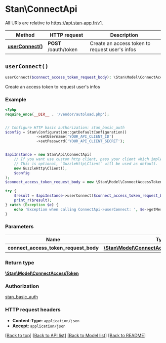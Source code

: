 # Stan\ConnectApi

All URIs are relative to https://api.stan-app.fr/v1.

Method | HTTP request | Description
------------- | ------------- | -------------
[**userConnect()**](ConnectApi.md#userConnect) | **POST** /oauth/token | Create an access token to request user&#39;s infos


## `userConnect()`

```php
userConnect($connect_access_token_request_body): \Stan\Model\ConnectAccessToken
```

Create an access token to request user's infos

### Example

```php
<?php
require_once(__DIR__ . '/vendor/autoload.php');


// Configure HTTP basic authorization: stan_basic_auth
$config = Stan\Configuration::getDefaultConfiguration()
              ->setUsername('YOUR_API_CLIENT_ID')
              ->setPassword('YOUR_API_CLIENT_SECRET');


$apiInstance = new Stan\Api\ConnectApi(
    // If you want use custom http client, pass your client which implements `GuzzleHttp\ClientInterface`.
    // This is optional, `GuzzleHttp\Client` will be used as default.
    new GuzzleHttp\Client(),
    $config
);
$connect_access_token_request_body = new \Stan\Model\ConnectAccessTokenRequestBody(); // \Stan\Model\ConnectAccessTokenRequestBody

try {
    $result = $apiInstance->userConnect($connect_access_token_request_body);
    print_r($result);
} catch (Exception $e) {
    echo 'Exception when calling ConnectApi->userConnect: ', $e->getMessage(), PHP_EOL;
}
```

### Parameters

Name | Type | Description  | Notes
------------- | ------------- | ------------- | -------------
 **connect_access_token_request_body** | [**\Stan\Model\ConnectAccessTokenRequestBody**](../Model/ConnectAccessTokenRequestBody.md)|  | [optional]

### Return type

[**\Stan\Model\ConnectAccessToken**](../Model/ConnectAccessToken.md)

### Authorization

[stan_basic_auth](../../README.md#stan_basic_auth)

### HTTP request headers

- **Content-Type**: `application/json`
- **Accept**: `application/json`

[[Back to top]](#) [[Back to API list]](../../README.md#endpoints)
[[Back to Model list]](../../README.md#models)
[[Back to README]](../../README.md)
